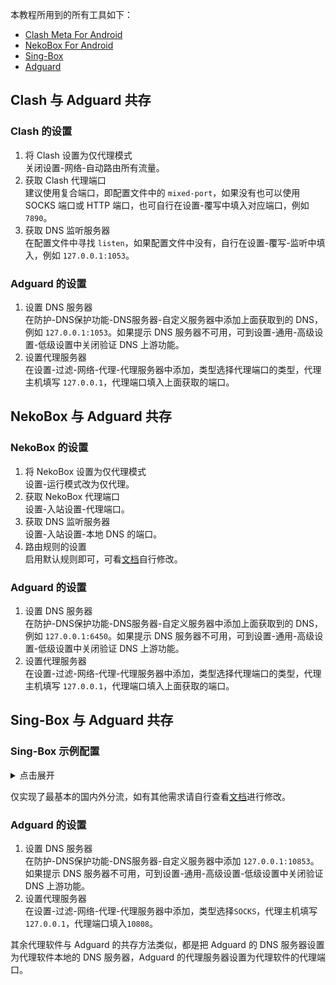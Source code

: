 本教程所用到的所有工具如下：
- [Clash Meta For Android](https://github.com/MetaCubeX/ClashMetaForAndroid/releases/latest)
- [NekoBox For Android](https://github.com/MatsuriDayo/NekoBoxForAndroid/releases/latest)
- [Sing-Box](https://github.com/SagerNet/sing-box/releases/latest)
- [Adguard](https://adguard.com/zh_cn/welcome.html)

## **Clash 与 Adguard 共存**
### **Clash 的设置**
1. 将 Clash 设置为仅代理模式  
关闭设置-网络-自动路由所有流量。
2. 获取 Clash 代理端口  
建议使用复合端口，即配置文件中的 `mixed-port`，如果没有也可以使用 SOCKS 端口或 HTTP 端口，也可自行在设置-覆写中填入对应端口，例如 `7890`。
3. 获取 DNS 监听服务器  
在配置文件中寻找 `listen`，如果配置文件中没有，自行在设置-覆写-监听中填入，例如 `127.0.0.1:1053`。
### **Adguard 的设置**
1. 设置 DNS 服务器  
在防护-DNS保护功能-DNS服务器-自定义服务器中添加上面获取到的 DNS，例如 `127.0.0.1:1053`。如果提示 DNS 服务器不可用，可到设置-通用-高级设置-低级设置中关闭验证 DNS 上游功能。
2. 设置代理服务器  
在设置-过滤-网络-代理-代理服务器中添加，类型选择代理端口的类型，代理主机填写 `127.0.0.1`，代理端口填入上面获取的端口。
## **NekoBox 与 Adguard 共存**
### **NekoBox 的设置**
1. 将 NekoBox 设置为仅代理模式  
设置-运行模式改为仅代理。
2. 获取 NekoBox 代理端口  
设置-入站设置-代理端口。
3. 获取 DNS 监听服务器  
设置-入站设置-本地 DNS 的端口。
4. 路由规则的设置  
启用默认规则即可，可看[文档](https://matsuridayo.github.io/nb4a-route)自行修改。
### **Adguard 的设置**
1. 设置 DNS 服务器  
在防护-DNS保护功能-DNS服务器-自定义服务器中添加上面获取到的 DNS，例如 `127.0.0.1:6450`。如果提示 DNS 服务器不可用，可到设置-通用-高级设置-低级设置中关闭验证 DNS 上游功能。
2. 设置代理服务器  
在设置-过滤-网络-代理-代理服务器中添加，类型选择代理端口的类型，代理主机填写 `127.0.0.1`，代理端口填入上面获取的端口。
## **Sing-Box 与 Adguard 共存**
### **Sing-Box 示例配置**

<details>
  <summary>点击展开</summary>
  <pre><code>
{
  "log": {
    "level": "info"
  },
  "dns": {
    "servers": [
      {
        "tag": "dns_cloudflare",
        "address": "https://1.1.1.1/dns-query",
        "detour": "proxy"
      },
      {
        "tag": "dns_ali",
        "address": "https://223.5.5.5/dns-query",
        "detour": "direct"
      }
    ],
    "rules": [
      {
        "outbound": "any",
        "server": "dns_ali"
      },
      {
        "rule_set": "geosite-cn",
        "server": "dns_ali"
      },
      {
        "rule_set": "geosite-geolocation-!cn",
        "server": "dns_cloudflare"
      }
    ],
    "final": "dns_cloudflare",
    "strategy": "ipv4_only"
  },
  "ntp": {
    "enabled": true,
    "interval": "30m0s",
    "server": "time.apple.com",
    "server_port": 123,
    "detour": "direct"
  },
  "inbounds": [
    {
      "type": "socks",
      "listen": "::",
      "listen_port": 10808,
      "sniff": true,
      "sniff_override_destination": true
    },
    {
      "type": "direct",
      "listen": "::",
      "listen_port": 10853,
      "sniff": true
    }
  ],
  "outbounds": [
    {
      //粘贴你的客户端配置，需要保留 "tag": "proxy"
      "tag": "proxy"
    },
    {
      "type": "direct",
      "tag": "direct"
    },
    {
      "type": "block",
      "tag": "block"
    },
    {
      "type": "dns",
      "tag": "dns-out"
    }
  ],
  "route": {
    "rules": [
      {
        "protocol": "dns",
        "outbound": "dns-out"
      },
      {
        "ip_version": 6,
        "outbound": "block"
      },
      {
        "type": "logical",
        "mode": "or",
        "rules": [
          {
            "port": 853
          },
          {
            "network": "udp",
            "port": 443
          },
          {
            "protocol": "stun"
          }
        ],
        "outbound": "block"
      },
      {
        "ip_is_private": true,
        "outbound": "direct"
      },
      {
        "type": "logical",
        "mode": "or",
        "rules": [
          {
            "rule_set": "geoip-cn"
          },
          {
            "rule_set": "geosite-cn"
          }
        ],
        "outbound": "direct"
      },
      {
        "rule_set": "geosite-geolocation-!cn",
        "outbound": "proxy"
      }
    ],
    "rule_set": [
      {
        "type": "remote",
        "tag": "geosite-geolocation-!cn",
        "format": "binary",
        "url": "https://raw.githubusercontent.com/CHIZI-0618/v2ray-rules-dat/release/singbox_rule_set/geosite-geolocation-!cn.srs",
        "download_detour": "proxy"
      },
      {
        "type": "remote",
        "tag": "geoip-cn",
        "format": "binary",
        "url": "https://raw.githubusercontent.com/CHIZI-0618/v2ray-rules-dat/release/singbox_rule_set/geoip-cn.srs",
        "download_detour": "proxy"
      },
      {
        "type": "remote",
        "tag": "geosite-cn",
        "format": "binary",
        "url": "https://raw.githubusercontent.com/CHIZI-0618/v2ray-rules-dat/release/singbox_rule_set/geosite-cn.srs",
        "download_detour": "proxy"
      }
    ],
    "final": "proxy"
  },
  "experimental": {
    "cache_file": {
      "enabled": true,
      "path": "cache.db",
      "store_rdrc": true
    }
  }
}
  </code></pre>
</details>

仅实现了最基本的国内外分流，如有其他需求请自行查看[文档](https://sing-box.sagernet.org/zh)进行修改。
### **Adguard 的设置**
1. 设置 DNS 服务器  
在防护-DNS保护功能-DNS服务器-自定义服务器中添加 `127.0.0.1:10853`。如果提示 DNS 服务器不可用，可到设置-通用-高级设置-低级设置中关闭验证 DNS 上游功能。
2. 设置代理服务器  
在设置-过滤-网络-代理-代理服务器中添加，类型选择`SOCKS`，代理主机填写 `127.0.0.1`，代理端口填入`10808`。

其余代理软件与 Adguard 的共存方法类似，都是把 Adguard 的 DNS 服务器设置为代理软件本地的 DNS 服务器，Adguard 的代理服务器设置为代理软件的代理端口。